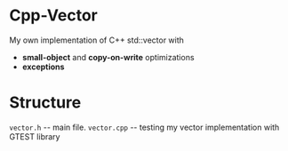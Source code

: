 # Cpp-Vector
My own implementation of C++ std::vector with

* **small-object** and **copy-on-write** optimizations
* **exceptions**

# Structure

`vector.h` -- main file.
`vector.cpp` -- testing my vector implementation with GTEST library
